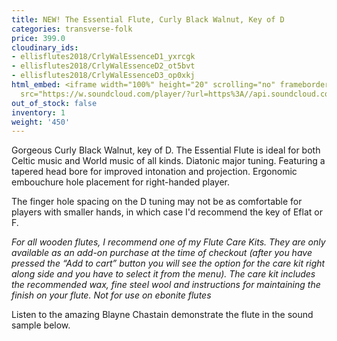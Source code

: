 ```yaml
---
title: NEW! The Essential Flute, Curly Black Walnut, Key of D
categories: transverse-folk
price: 399.0
cloudinary_ids:
- ellisflutes2018/CrlyWalEssenceD1_yxrcgk
- ellisflutes2018/CrlyWalEssenceD2_ot5bvt
- ellisflutes2018/CrlyWalEssenceD3_op0xkj
html_embed: <iframe width="100%" height="20" scrolling="no" frameborder="no" allow="autoplay"
  src="https://w.soundcloud.com/player/?url=https%3A//api.soundcloud.com/tracks/486027465&color=%23ff5500&inverse=false&auto_play=false&show_user=true"></iframe>
out_of_stock: false
inventory: 1
weight: '450'
---
```


Gorgeous Curly Black Walnut, key of D.  The Essential Flute is ideal for both Celtic music and World music of all kinds. Diatonic major tuning. Featuring a tapered head bore for improved intonation and projection. Ergonomic embouchure hole placement for right-handed player.

The finger hole spacing on the D tuning may not be as comfortable for players with smaller hands, in which case I'd recommend the key of Eflat or F.

*For all wooden flutes, I recommend one of my Flute Care Kits.  They are only available as an add-on purchase at the time of checkout (after you have pressed the “Add to cart” button you will see the option for the care kit right along side and you have to select it from the menu). The care kit includes the recommended wax, fine steel wool and instructions for maintaining the finish on your flute.  Not for use on ebonite flutes*

Listen to the amazing Blayne Chastain demonstrate the flute in the sound sample below.
